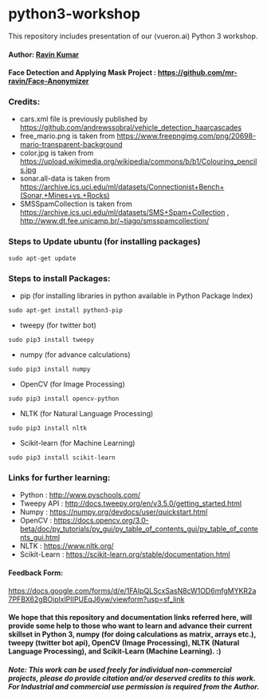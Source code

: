 # python3-workshop

This repository includes presentation of our (vueron.ai) Python 3 workshop.

#### Author: [Ravin Kumar](https://mr-ravin.github.io)
#### Face Detection and Applying Mask Project : https://github.com/mr-ravin/Face-Anonymizer

### Credits:

- cars.xml file is previously published by https://github.com/andrewssobral/vehicle_detection_haarcascades
- free_mario.png is taken from https://www.freepngimg.com/png/20698-mario-transparent-background
- color.jpg is taken from https://upload.wikimedia.org/wikipedia/commons/b/b1/Colouring_pencils.jpg
- sonar.all-data is taken from https://archive.ics.uci.edu/ml/datasets/Connectionist+Bench+(Sonar,+Mines+vs.+Rocks)
- SMSSpamCollection is taken from https://archive.ics.uci.edu/ml/datasets/SMS+Spam+Collection ,  http://www.dt.fee.unicamp.br/~tiago/smsspamcollection/

### Steps to Update ubuntu (for installing packages)
```
sudo apt-get update
```

### Steps to install Packages:

- pip (for installing libraries in python available in Python Package Index)
```
sudo apt-get install python3-pip
```

- tweepy (for twitter bot)
```
sudo pip3 install tweepy
```

- numpy (for advance calculations)
```
sudo pip3 install numpy
```

- OpenCV (for Image Processing)
``` 
sudo pip3 install opencv-python
```

- NLTK (for Natural Language Processing)
```
sudo pip3 install nltk
```

- Scikit-learn (for Machine Learning)
```
sudo pip3 install scikit-learn
```

### Links for further learning:

- Python : http://www.pyschools.com/
- Tweepy API : http://docs.tweepy.org/en/v3.5.0/getting_started.html
- Numpy : https://numpy.org/devdocs/user/quickstart.html
- OpenCV : https://docs.opencv.org/3.0-beta/doc/py_tutorials/py_gui/py_table_of_contents_gui/py_table_of_contents_gui.html
- NLTK : https://www.nltk.org/
- Scikit-Learn : https://scikit-learn.org/stable/documentation.html

#### Feedback Form: 
https://docs.google.com/forms/d/e/1FAIpQLScxSasN8cW1OD6mfgMYKR2a7PFBX62gBOiplxlPIIPUEqJ6yw/viewform?usp=sf_link

#### We hope that this repository and documentation links referred here, will provide some help to those who want to learn and advance their current skillset in Python 3, numpy (for doing calculations as matrix, arrays etc.), tweepy (twitter bot api), OpenCV (Image Processing), NLTK (Natural Language Processing), and Scikit-Learn (Machine Learning).  :)

##### Note: This work can be used freely for individual non-commercial projects, please do provide citation and/or deserved credits to this work. For Industrial and commercial use permission is required from the Author.
